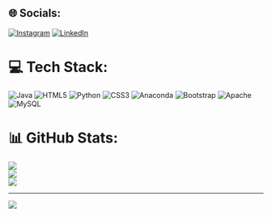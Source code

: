 
## 🌐 Socials:
[![Instagram](https://img.shields.io/badge/Instagram-%23E4405F.svg?logo=Instagram&logoColor=white)](https://www.instagram.com/pandhu_picahyo/) [![LinkedIn](https://img.shields.io/badge/LinkedIn-%230077B5.svg?logo=linkedin&logoColor=white)](https://www.linkedin.com/in/pandhu-picahyo/) 

# 💻 Tech Stack:
![Java](https://img.shields.io/badge/java-%23ED8B00.svg?style=for-the-badge&logo=java&logoColor=white) ![HTML5](https://img.shields.io/badge/html5-%23E34F26.svg?style=for-the-badge&logo=html5&logoColor=white) ![Python](https://img.shields.io/badge/python-3670A0?style=for-the-badge&logo=python&logoColor=ffdd54) ![CSS3](https://img.shields.io/badge/css3-%231572B6.svg?style=for-the-badge&logo=css3&logoColor=white) ![Anaconda](https://img.shields.io/badge/Anaconda-%2344A833.svg?style=for-the-badge&logo=anaconda&logoColor=white) ![Bootstrap](https://img.shields.io/badge/bootstrap-%23563D7C.svg?style=for-the-badge&logo=bootstrap&logoColor=white) ![Apache](https://img.shields.io/badge/apache-%23D42029.svg?style=for-the-badge&logo=apache&logoColor=white) ![MySQL](https://img.shields.io/badge/mysql-%2300f.svg?style=for-the-badge&logo=mysql&logoColor=white)
# 📊 GitHub Stats:
![](https://github-readme-stats.vercel.app/api?username=pandhu-picahyo&theme=city_light&hide_border=false&include_all_commits=false&count_private=false)<br/>
![](https://github-readme-streak-stats.herokuapp.com/?user=pandhu-picahyo&theme=city_light&hide_border=false)<br/>
![](https://github-readme-stats.vercel.app/api/top-langs/?username=pandhu-picahyo&theme=city_light&hide_border=false&include_all_commits=false&count_private=false&layout=compact)


---
[![](https://visitcount.itsvg.in/api?id=pandhu-picahyo&icon=9&color=1)](https://visitcount.itsvg.in)

<!-- Proudly created with GPRM ( https://gprm.itsvg.in ) -->
